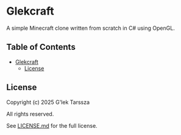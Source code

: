 # Glekcraft #

A simple Minecraft clone written from scratch in C# using OpenGL.

<!-- omit in toc -->
## Table of Contents ##

* [Glekcraft](#glekcraft)
    * [License](#license)

## License ##

Copyright (c) 2025 G'lek Tarssza

All rights reserved.

See [LICENSE.md](LICENSE.md) for the full license.
